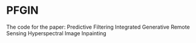 # PFGIN
The code for the paper: Predictive Filtering Integrated Generative Remote Sensing Hyperspectral Image Inpainting
